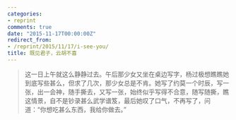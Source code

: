```yaml
---
categories:
- reprint
comments: true
date: "2015-11-17T00:00:00Z"
redirect_from:
- /reprint/2015/11/17/i-see-you/
title: 既见君子，云胡不喜
---
```



> 这一日上午就这么静静过去。午后那少女又坐在桌边写字，杨过极想瞧瞧她到底写些甚么，但求了几次，那少女总是不肯。她写了约莫一个时辰，写一张，出一会神，随手撕去，又写一张，始终似乎写得不合意，随写随撕，瞧这情景，自不是钞录甚么武学谱笈，最后她叹了口气，不再写了，问道：“你想吃甚么东西，我给你做去。”


